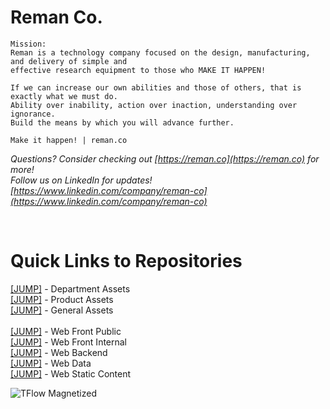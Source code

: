
<h1>Reman Co.</h1>

```
Mission:
Reman is a technology company focused on the design, manufacturing, and delivery of simple and 
effective research equipment to those who MAKE IT HAPPEN! 

If we can increase our own abilities and those of others, that is exactly what we must do.
Ability over inability, action over inaction, understanding over ignorance.
Build the means by which you will advance further.

Make it happen! | reman.co
```

<i>Questions? Consider checking out  [https://reman.co](https://reman.co)  for more!</i>  
<i>Follow us on LinkedIn for updates!  [https://www.linkedin.com/company/reman-co](https://www.linkedin.com/company/reman-co)</i>  

<br>

<h1>Quick Links to Repositories</h1>

[[JUMP]](https://github.com/reman-co/gp2-department-assets) - Department Assets  
[[JUMP]](https://github.com/reman-co/gp2-product-assets) - Product Assets  
[[JUMP]](https://github.com/reman-co/gp2-general-assets) - General Assets  
<br>
[[JUMP]](https://github.com/reman-co/gp2-web-front-public) - Web Front Public  
[[JUMP]](https://github.com/reman-co/gp2-web-front-internal) - Web Front Internal  
[[JUMP]](https://github.com/reman-co/gp2-web-back) - Web Backend  
[[JUMP]](https://github.com/reman-co/gp2-web-data) - Web Data  
[[JUMP]](https://github.com/reman-co/gp2-web-static) - Web Static Content  


<img alt="TFlow Magnetized" src="http://d1oe4q7w4od22g.cloudfront.net/images/tflow-assem-flowsim.png"/>
